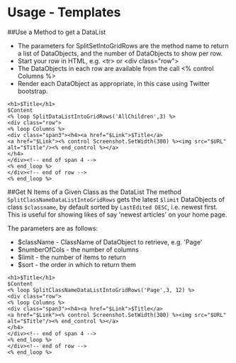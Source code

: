 # Usage - Templates
##Use a Method to get a DataList
* The parameters for SplitSetIntoGridRows are the method name to return a list
of DataObjects, and the number of DataObjects to show per row.
* Start your row in HTML, e.g. &lt;tr&gt; or &lt;div class="row"&gt;
* The DataObjects in each row are available from the call <% control Columns %>
* Render each DataObject as appropriate, in this case using Twitter bootstrap.

```
<h1>$Title</h1>
$Content
<% loop SplitDataListIntoGridRows('AllChildren',3) %>
<div class="row">
<% loop Columns %>
<div class="span3"><h4><a href="$Link">$Title</a>
<a href="$Link"><% control Screenshot.SetWidth(300) %><img src="$URL" alt="$Title"/><% end_control %></a>
</h4>
</div><!-- end of span 4 -->
<% end_loop %>
</div><!-- end of row -->
<% end_loop %>
```

##Get N Items of a Given Class as the DataList
The method `SplitClassNameDataListIntoGridRows` gets the latest `$limit`
DataObjects of class `$classname`, by default sorted by `LastEdited DESC`, i.e.
newest first.  This is useful for showing likes of say 'newest articles' on your
home page.

The parameters are as follows:
* $className - ClassName of DataObject to retrieve, e.g. 'Page'
* $numberOfCols - the number of columns
* $limit - the number of items to return
* $sort - the order in which to return them


```
<h1>$Title</h1>
$Content
<% loop SplitClassNameDataListIntoGridRows('Page',3, 12) %>
<div class="row">
<% loop Columns %>
<div class="span3"><h4><a href="$Link">$Title</a>
<a href="$Link"><% control Screenshot.SetWidth(300) %><img src="$URL" alt="$Title"/><% end_control %></a>
</h4>
</div><!-- end of span 4 -->
<% end_loop %>
</div><!-- end of row -->
<% end_loop %>
```
